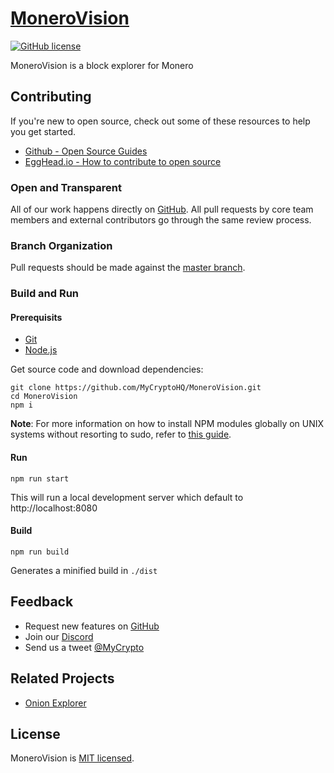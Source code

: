 # [MoneroVision](https://mycryptohq.github.io/MoneroVision/)

[![GitHub license](https://img.shields.io/badge/license-MIT-blue.svg)](./LICENSE)

MoneroVision is a block explorer for Monero

## Contributing

If you're new to open source, check out some of these resources to help you get started.

* [Github - Open Source Guides ](https://opensource.guide)
* [EggHead.io - How to contribute to open source](https://egghead.io/courses/how-to-contribute-to-an-open-source-project-on-github)

### Open and Transparent

All of our work happens directly on [GitHub](https://github.com/MyCryptoHQ/MoneroVision). All pull requests by core team members and external contributors go through the same review process.

### Branch Organization

Pull requests should be made against the [master branch](https://github.com/MyCryptoHQ/MoneroVision/tree/master).

### Build and Run

#### Prerequisits

* [Git](https://git-scm.com/)
* [Node.js](https://nodejs.org/en/)

Get source code and download dependencies:

```
git clone https://github.com/MyCryptoHQ/MoneroVision.git
cd MoneroVision
npm i
```

**Note**: For more information on how to install NPM modules globally on UNIX systems without resorting to sudo, refer to [this guide](http://www.johnpapa.net/how-to-use-npm-global-without-sudo-on-osx/).

#### Run

`npm run start`

This will run a local development server which default to http://localhost:8080

#### Build

`npm run build`

Generates a minified build in `./dist`

## Feedback

* Request new features on [GitHub](https://github.com/MyCryptoHQ/MoneroVision/issues?q=is%3Aissue+is%3Aopen+sort%3Aupdated-desc)
* Join our [Discord](https://discord.gg/hGV8C5c)
* Send us a tweet [@MyCrypto](https://twitter.com/mycrypto?lang=en)

## Related Projects

* [Onion Explorer](https://github.com/moneroexamples/onion-monero-blockchain-explorer)

## License

MoneroVision is [MIT licensed](./LICENSE).
